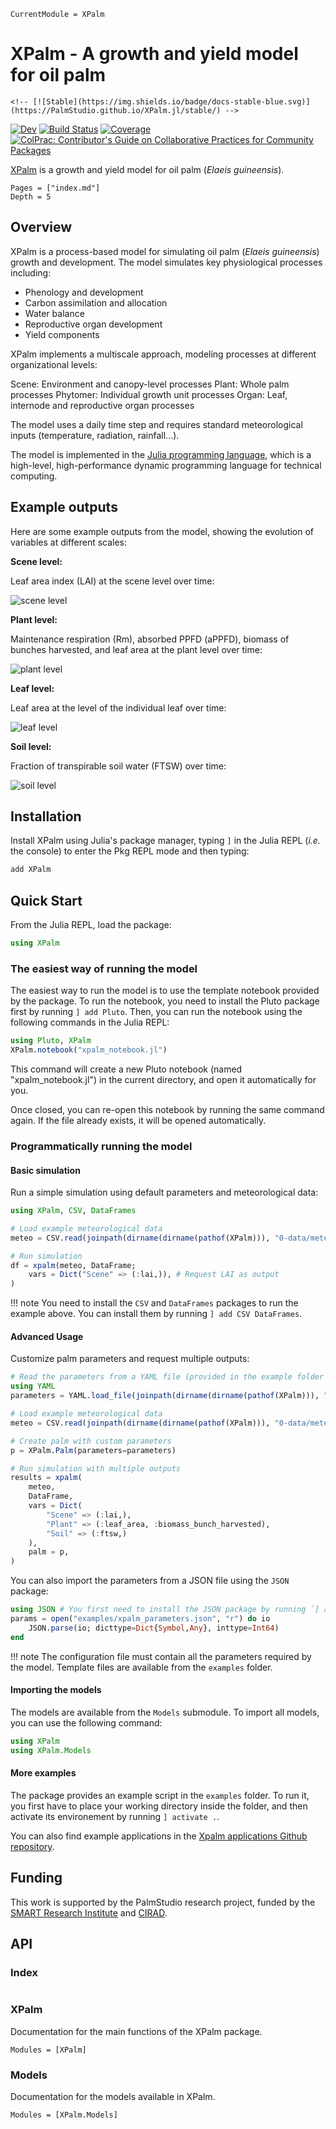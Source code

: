 ```@meta
CurrentModule = XPalm
```

# XPalm - A growth and yield model for oil palm

```@raw html
<!-- [![Stable](https://img.shields.io/badge/docs-stable-blue.svg)](https://PalmStudio.github.io/XPalm.jl/stable/) -->
```

[![Dev](https://img.shields.io/badge/docs-dev-blue.svg)](https://PalmStudio.github.io/XPalm.jl/dev/)
[![Build Status](https://github.com/PalmStudio/XPalm.jl/actions/workflows/CI.yml/badge.svg?branch=main)](https://github.com/PalmStudio/XPalm.jl/actions/workflows/CI.yml?query=branch%3Amain)
[![Coverage](https://codecov.io/gh/PalmStudio/XPalm.jl/branch/main/graph/badge.svg)](https://codecov.io/gh/PalmStudio/XPalm.jl)
[![ColPrac: Contributor's Guide on Collaborative Practices for Community Packages](https://img.shields.io/badge/ColPrac-Contributor's%20Guide-blueviolet)](https://github.com/SciML/ColPrac)

[XPalm](https://github.com/PalmStudio/XPalm.jl) is a growth and yield model for oil palm (*Elaeis guineensis*).

```@contents
Pages = ["index.md"]
Depth = 5
```

## Overview

XPalm is a process-based model for simulating oil palm (*Elaeis guineensis*) growth and development. The model simulates key physiological processes including:

- Phenology and development
- Carbon assimilation and allocation
- Water balance
- Reproductive organ development
- Yield components

XPalm implements a multiscale approach, modeling processes at different organizational levels:

Scene: Environment and canopy-level processes
Plant: Whole palm processes
Phytomer: Individual growth unit processes
Organ: Leaf, internode and reproductive organ processes

The model uses a daily time step and requires standard meteorological inputs (temperature, radiation, rainfall...).

The model is implemented in the [Julia programming language](https://julialang.org/), which is a high-level, high-performance dynamic programming language for technical computing. 

## Example outputs

Here are some example outputs from the model, showing the evolution of variables at different scales:

**Scene level:**

Leaf area index (LAI) at the scene level over time:

![scene level](assets/simulation_results_Scene.png)

**Plant level:**

Maintenance respiration (Rm), absorbed PPFD (aPPFD), biomass of bunches harvested, and leaf area at the plant level over time:
 
![plant level](assets/simulation_results_Plant.png)

**Leaf level:**

Leaf area at the level of the individual leaf over time:

![leaf level](assets/simulation_results_Leaf.png)

**Soil level:**

Fraction of transpirable soil water (FTSW) over time:

![soil level](assets/simulation_results_Soil.png)


## Installation

Install XPalm using Julia's package manager, typing `]` in the Julia REPL (*i.e.* the console) to enter the Pkg REPL mode and then typing:

```julia
add XPalm
```

## Quick Start

From the Julia REPL, load the package:

```julia
using XPalm
```

### The easiest way of running the model

The easiest way to run the model is to use the template notebook provided by the package. To run the notebook, you need to install the Pluto package first by running `] add Pluto`. Then, you can run the notebook using the following commands in the Julia REPL:

```julia
using Pluto, XPalm
XPalm.notebook("xpalm_notebook.jl")
```

This command will create a new Pluto notebook (named "xpalm_notebook.jl") in the current directory, and open it automatically for you.

Once closed, you can re-open this notebook by running the same command again. If the file already exists, it will be opened automatically.

### Programmatically running the model

#### Basic simulation

Run a simple simulation using default parameters and meteorological data:

```julia
using XPalm, CSV, DataFrames

# Load example meteorological data
meteo = CSV.read(joinpath(dirname(dirname(pathof(XPalm))), "0-data/meteo.csv"), DataFrame)

# Run simulation
df = xpalm(meteo, DataFrame;
    vars = Dict("Scene" => (:lai,)), # Request LAI as output
)
```

!!! note
    You need to install the `CSV` and `DataFrames` packages to run the example above. You can install them by running `] add CSV DataFrames`.

#### Advanced Usage

Customize palm parameters and request multiple outputs:

```julia
# Read the parameters from a YAML file (provided in the example folder of the package). Note that parameter keys should be imported as `Symbol`s
using YAML
parameters = YAML.load_file(joinpath(dirname(dirname(pathof(XPalm))), "examples/xpalm_parameters.yml"); dicttype=Dict{Symbol,Any})

# Load example meteorological data
meteo = CSV.read(joinpath(dirname(dirname(pathof(XPalm))), "0-data/meteo.csv"), DataFrame)

# Create palm with custom parameters
p = XPalm.Palm(parameters=parameters)

# Run simulation with multiple outputs
results = xpalm(
    meteo,
    DataFrame,
    vars = Dict(
        "Scene" => (:lai,),
        "Plant" => (:leaf_area, :biomass_bunch_harvested),
        "Soil" => (:ftsw,)
    ),
    palm = p,
)
```

You can also import the parameters from a JSON file using the `JSON` package:

```julia
using JSON # You first need to install the JSON package by running `] add JSON`
params = open("examples/xpalm_parameters.json", "r") do io
    JSON.parse(io; dicttype=Dict{Symbol,Any}, inttype=Int64)
end
```

!!! note
    The configuration file must contain all the parameters required by the model. Template files are available from the `examples` folder.

#### Importing the models

The models are available from the `Models` submodule. To import all models, you can use the following command:

```julia
using XPalm
using XPalm.Models
```

#### More examples

The package provides an example script in the `examples` folder. To run it, you first have to place your working directory inside the folder, and then activate its environement by running `] activate .`. 

You can also find example applications in the [Xpalm applications Github repository](https://github.com/PalmStudio/XPalm_applications).

## Funding

This work is supported by the PalmStudio research project, funded by the [SMART Research Institute](https://smartri.id/) and [CIRAD](https://www.cirad.fr/en).

## API

### Index

```@index
```

### XPalm

Documentation for the main functions of the XPalm package.

```@autodocs
Modules = [XPalm]
```

### Models

Documentation for the models available in XPalm.

```@autodocs
Modules = [XPalm.Models]
```